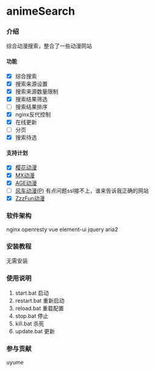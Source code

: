 # animeSearch

### 介绍
综合动漫搜索，整合了一些动漫网站

#### 功能
- [x] 综合搜索
- [x] 搜索来源设置
- [x] 搜索来源数量限制
- [x] 搜索结果筛选
- [ ] 搜索结果排序
- [x] nginx反代控制
- [x] 在线更新
- [ ] 分页
- [x] 搜索待选

#### 支持计划
- [x] [樱花动漫](https://www.yinhuadm.com/)
- [x] [MX动漫](http://www.mxdm.cc/) 
- [x] [AGE动漫](https://www.agemys.com/)
- [ ] [风车动漫(P)](https://www.dm530p.com/) 有点问题ssl接不上，谁来告诉我正确的网站
- [x] [ZzzFun动漫](http://www.zzzfun.com/)

### 软件架构
nginx
openresty
vue
element-ui
jquery
aria2


### 安装教程

无需安装

### 使用说明

1. start.bat 启动
2. restart.bat 重新启动
3. reload.bat 重载配置
4. stop.bat 停止
5. kill.bat 杀死
6. update.bat 更新

### 参与贡献

uyume
